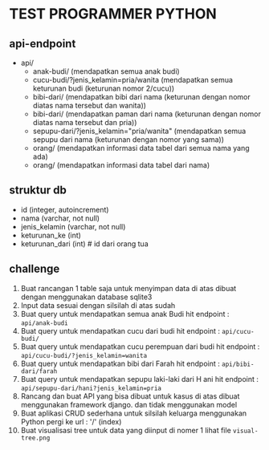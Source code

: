 # TEST PROGRAMMER PYTHON

## api-endpoint
- api/
    - anak-budi/ (mendapatkan semua anak budi)
    - cucu-budi/?jenis_kelamin=pria/wanita (mendapatkan semua keturunan budi (keturunan nomor 2/cucu))
    - bibi-dari/<nama> (mendapatkan bibi dari nama (keturunan dengan nomor diatas nama tersebut dan wanita))
    - bibi-dari/<nama> (mendapatkan paman dari nama (keturunan dengan nomor diatas nama tersebut dan pria))
    - sepupu-dari/<nama>?jenis_kelamin="pria/wanita" (mendapatkan semua sepupu dari nama (keturunan dengan nomor yang sama))
    - orang/ (mendapatkan informasi data tabel dari semua nama yang ada)
    - orang/<nama> (mendapatkan informasi data tabel dari nama)

## struktur db
- id (integer, autoincrement)
- nama (varchar, not null)
- jenis_kelamin (varchar, not null)
- keturunan_ke (int)
- keturunan_dari (int) # id dari orang tua

## challenge
1. Buat rancangan 1 table saja untuk menyimpan data di atas
    dibuat dengan menggunakan database sqlite3
2. Input data sesuai dengan silsilah di atas
    sudah
3. Buat query untuk mendapatkan semua anak Budi
    hit endpoint : `api/anak-budi`
4. Buat query untuk mendapatkan cucu dari budi
    hit endpoint : `api/cucu-budi/`
5. Buat query untuk mendapatkan cucu perempuan dari budi
    hit endpoint : `api/cucu-budi/?jenis_kelamin=wanita`
6. Buat query untuk mendapatkan bibi dari Farah
    hit endpoint : `api/bibi-dari/farah`
7. Buat query untuk mendapatkan sepupu laki-laki dari H
ani
    hit endpoint : `api/sepupu-dari/hani?jenis_kelamin=pria`
8. Rancang dan buat API yang bisa dibuat untuk kasus di atas
    dibuat menggunakan framework django. dan tidak menggunakan model
9. Buat aplikasi CRUD sederhana untuk silsilah keluarga menggunakan Python
    pergi ke url : '/' (index)
10. Buat visualisasi tree untuk data yang diinput di nomer 1
    lihat file `visual-tree.png`